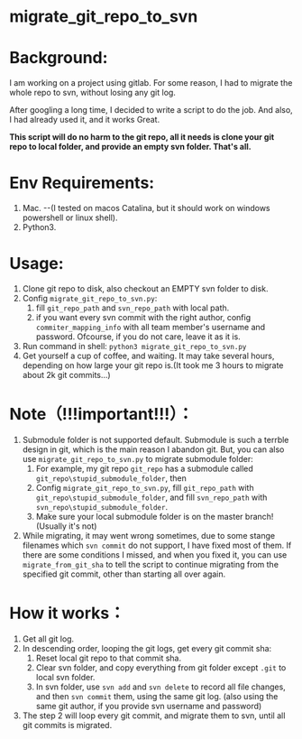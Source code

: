 # migrate_git_repo_to_svn


# Background:
I am working on a project using gitlab. For some reason, I had to migrate the whole repo to svn, without losing any git log.

After googling a long time, I decided to write a script to do the job.  And also, I had already used it, and it works Great.

**This script will do no harm to the git repo, all it needs is clone your git repo to local folder, and provide an empty svn folder. That's all.**


# Env Requirements:
1. Mac. 
  --(I tested on macos Catalina, but it should work on windows powershell or linux shell).
2. Python3.



# Usage:
1. Clone git repo to disk, also checkout an EMPTY svn folder to disk.
2. Config `migrate_git_repo_to_svn.py`:
   1. fill `git_repo_path` and `svn_repo_path` with local path.
   2. if you want every svn commit with the right author, config `commiter_mapping_info` with all team member's username and password. Ofcourse, if you do not care, leave it as it is.
3. Run command in shell: `python3 migrate_git_repo_to_svn.py`
4. Get yourself a cup of coffee, and waiting. It may take several hours, depending on how large your git repo is.(It took me 3 hours to migrate about 2k git commits...)



# Note（!!!important!!!）：
1. Submodule folder is not supported default. Submodule is such a terrble design in git, which is the main reason I abandon git. But, you can also use `migrate_git_repo_to_svn.py` to migrate submodule folder:
   1. For example, my git repo `git_repo` has a submodule called `git_repo\stupid_submodule_folder`, then
   2. Config `migrate_git_repo_to_svn.py`, fill `git_repo_path` with `git_repo\stupid_submodule_folder`, and fill `svn_repo_path` with `svn_repo\stupid_submodule_folder`.
   3. Make sure your local submodule folder is on the master branch! (Usually it's not)
2. While migrating, it may went wrong sometimes, due to some stange filenames which `svn commit` do not support, I have fixed most of them. If there are some conditions I missed, and when you fixed it, you can use `migrate_from_git_sha`  to tell the script to continue  migrating from the specified git commit, other than starting all over again.



# How it works：
1. Get all git log.
2. In descending order, looping the git logs, get every git commit sha:
   1. Reset local git repo to that commit sha.
   2. Clear svn folder, and copy everything from git folder except `.git` to local svn folder.
   3. In svn folder, use `svn add` and `svn delete` to record all file changes, and then `svn commit` them, using the same git log.
  (also using the same git author, if you provide svn username and password)
3. The step 2 will loop every git commit, and migrate them to svn, until all git commits is migrated.
